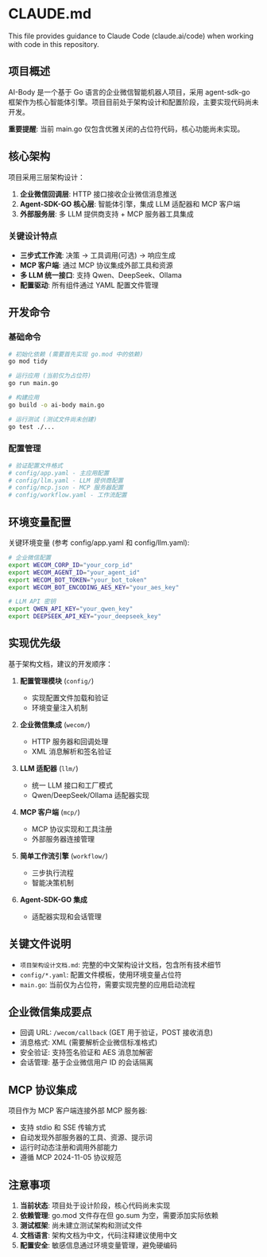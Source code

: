 # CLAUDE.md

This file provides guidance to Claude Code (claude.ai/code) when working with code in this repository.

## 项目概述

AI-Body 是一个基于 Go 语言的企业微信智能机器人项目，采用 agent-sdk-go 框架作为核心智能体引擎。项目目前处于架构设计和配置阶段，主要实现代码尚未开发。

**重要提醒**: 当前 main.go 仅包含优雅关闭的占位符代码，核心功能尚未实现。

## 核心架构

项目采用三层架构设计：

1. **企业微信回调层**: HTTP 接口接收企业微信消息推送
2. **Agent-SDK-GO 核心层**: 智能体引擎，集成 LLM 适配器和 MCP 客户端
3. **外部服务层**: 多 LLM 提供商支持 + MCP 服务器工具集成

### 关键设计特点

- **三步式工作流**: 决策 → 工具调用(可选) → 响应生成
- **MCP 客户端**: 通过 MCP 协议集成外部工具和资源
- **多 LLM 统一接口**: 支持 Qwen、DeepSeek、Ollama
- **配置驱动**: 所有组件通过 YAML 配置文件管理

## 开发命令

### 基础命令
```bash
# 初始化依赖 (需要首先实现 go.mod 中的依赖)
go mod tidy

# 运行应用 (当前仅为占位符)
go run main.go

# 构建应用
go build -o ai-body main.go

# 运行测试 (测试文件尚未创建)
go test ./...
```

### 配置管理
```bash
# 验证配置文件格式
# config/app.yaml - 主应用配置
# config/llm.yaml - LLM 提供商配置  
# config/mcp.json - MCP 服务器配置
# config/workflow.yaml - 工作流配置
```

## 环境变量配置

关键环境变量 (参考 config/app.yaml 和 config/llm.yaml):

```bash
# 企业微信配置
export WECOM_CORP_ID="your_corp_id"
export WECOM_AGENT_ID="your_agent_id"
export WECOM_BOT_TOKEN="your_bot_token"
export WECOM_BOT_ENCODING_AES_KEY="your_aes_key"

# LLM API 密钥
export QWEN_API_KEY="your_qwen_key"
export DEEPSEEK_API_KEY="your_deepseek_key"
```

## 实现优先级

基于架构文档，建议的开发顺序：

1. **配置管理模块** (`config/`)
   - 实现配置文件加载和验证
   - 环境变量注入机制

2. **企业微信集成** (`wecom/`)  
   - HTTP 服务器和回调处理
   - XML 消息解析和签名验证

3. **LLM 适配器** (`llm/`)
   - 统一 LLM 接口和工厂模式
   - Qwen/DeepSeek/Ollama 适配器实现

4. **MCP 客户端** (`mcp/`)
   - MCP 协议实现和工具注册
   - 外部服务器连接管理

5. **简单工作流引擎** (`workflow/`)
   - 三步执行流程
   - 智能决策机制

6. **Agent-SDK-GO 集成**
   - 适配器实现和会话管理

## 关键文件说明

- `项目架构设计文档.md`: 完整的中文架构设计文档，包含所有技术细节
- `config/*.yaml`: 配置文件模板，使用环境变量占位符
- `main.go`: 当前仅为占位符，需要实现完整的应用启动流程

## 企业微信集成要点

- 回调 URL: `/wecom/callback` (GET 用于验证，POST 接收消息)
- 消息格式: XML (需要解析企业微信标准格式)  
- 安全验证: 支持签名验证和 AES 消息加解密
- 会话管理: 基于企业微信用户 ID 的会话隔离

## MCP 协议集成

项目作为 MCP 客户端连接外部 MCP 服务器:
- 支持 stdio 和 SSE 传输方式
- 自动发现外部服务器的工具、资源、提示词
- 运行时动态注册和调用外部能力
- 遵循 MCP 2024-11-05 协议规范

## 注意事项

1. **当前状态**: 项目处于设计阶段，核心代码尚未实现
2. **依赖管理**: go.mod 文件存在但 go.sum 为空，需要添加实际依赖
3. **测试框架**: 尚未建立测试架构和测试文件
4. **文档语言**: 架构文档为中文，代码注释建议使用中文
5. **配置安全**: 敏感信息通过环境变量管理，避免硬编码